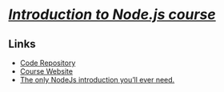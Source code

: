 # [_**Introduction to Node.js course**_](https://frontendmasters.com/courses/node-js/)

## Links

- [Code Repository](https://github.com/FrontendMasters/intro-node-js/blob/master/README.md)
- [Course Website](https://frontendmasters.com/courses/node-js/)
- [The only NodeJs introduction you’ll ever need.](http://bit.ly/2OREtck)
